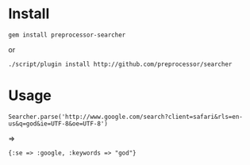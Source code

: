 Install
====

	gem install preprocessor-searcher
	
or

	./script/plugin install http://github.com/preprocessor/searcher

Usage
====

	Searcher.parse('http://www.google.com/search?client=safari&rls=en-us&q=god&ie=UTF-8&oe=UTF-8')

=>

	{:se => :google, :keywords => "god"}

